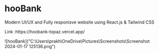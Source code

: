 <h1>hooBank</h1>
<p> Modern UI/UX and Fully responisve website using React.js & Tailwind CSS</p>
<span>Link :</span>https://hoobank-topaz.vercel.app/

![hooBank]("C:\Users\prakh\OneDrive\Pictures\Screenshots\Screenshot 2024-01-17 125136.png")

 
 
